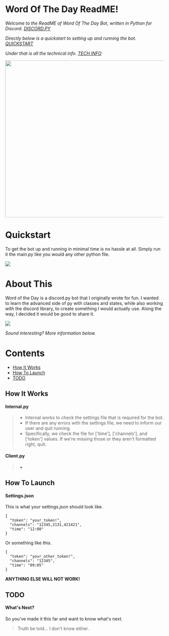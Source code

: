 # Word Of The Day ReadME!
*Welcome to the ReadME of Word Of The Day Bot, written in Python for Discord. [DISCORD.PY](https://github.com/Rapptz/discord.py)*

*Directly below is a quickstart to setting up and running the bot. [QUICKSTART](#quickstart)*

*Under that is all the technical info. [TECH INFO](#contents)*

<img src="https://media2.giphy.com/media/vVKqa0NMZzFyE/giphy.gif?cid=790b761145fb57b33ee127555d360554d76c141ee1961ff9&rid=giphy.gif&ct=g" width="600" height="500"/>

# Quickstart
To get the bot up and running in minimal time is no hassle at all. Simply run it the main.py like you would any other python file.

<img src="https://i.ibb.co/2skJCpy/Capture.jpg"/>

# About This

Word of the Day is a discord.py bot that I originally wrote for fun. 
I wanted to learn the advanced side of py with classes and states, while also working with the discord library, to create something I would actually use.
Along the way, I decided it would be good to share it.

<img src="https://i.ibb.co/CBFBDdm/wotdpic.jpg">

*Sound interesting? More information below.*

# Contents

- [How It Works](#how-it-works)
- [How To Launch](#how-to-launch)
- [TODO](#todo)

## How It Works
#### Internal.py
> - Internal works to check the settings file that is required for the bot.
> - If there are any errors with the settings file, we need to inform our user and quit running. 
> - Specifically, we check the file for ['time'], ['channels'], and ['token'] values. If we're missing those or they aren't formatted right, quit.
#### Client.py
> - 


## How To Launch
#### Settings.json
This is what your settings.json should look like.
```
{
  "token": "your_token!",
  "channels": "12345,2131,421421",
  "time": "12:00"
}
```
Or something like this.
```
{
  "token": "your_other_token!",
  "channels": "12345",
  "time": "09:05"
}
```
**ANYTHING ELSE WILL NOT WORK!**

## TODO
#### What's Next?
So you've made it this far and want to know what's next.
> Truth be told... I don't know either.
